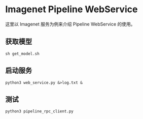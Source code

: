 # Imagenet Pipeline WebService

这里以 Imagenet 服务为例来介绍 Pipeline WebService 的使用。

## 获取模型
```
sh get_model.sh
```

## 启动服务

```
python3 web_service.py &>log.txt &
```

## 测试
```
python3 pipeline_rpc_client.py
```
